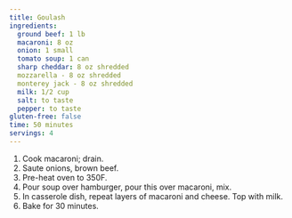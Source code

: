 ```yaml
---
title: Goulash 
ingredients:
  ground beef: 1 lb
  macaroni: 8 oz
  onion: 1 small
  tomato soup: 1 can
  sharp cheddar: 8 oz shredded
  mozzarella - 8 oz shredded
  monterey jack - 8 oz shredded
  milk: 1/2 cup
  salt: to taste
  pepper: to taste
gluten-free: false
time: 50 minutes
servings: 4
---
```


1. Cook macaroni; drain.
2. Saute onions, brown beef.
3. Pre-heat oven to 350F.
4. Pour soup over hamburger, pour this over macaroni, mix.
5. In casserole dish, repeat layers of macaroni and cheese. Top with milk.
6. Bake for 30 minutes.
